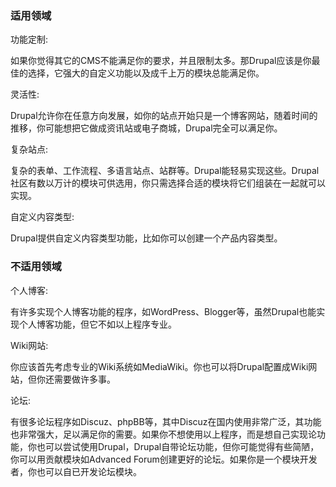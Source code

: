 ### 适用领域

功能定制:

如果你觉得其它的CMS不能满足你的要求，并且限制太多。那Drupal应该是你最佳的选择，它强大的自定义功能以及成千上万的模块总能满足你。

灵活性:

Drupal允许你在任意方向发展，如你的站点开始只是一个博客网站，随着时间的推移，你可能想把它做成资讯站或电子商城，Drupal完全可以满足你。

复杂站点:

复杂的表单、工作流程、多语言站点、站群等。Drupal能轻易实现这些。Drupal社区有数以万计的模块可供选用，你只需选择合适的模块将它们组装在一起就可以实现。

自定义内容类型:

Drupal提供自定义内容类型功能，比如你可以创建一个产品内容类型。

### 不适用领域

个人博客:

有许多实现个人博客功能的程序，如WordPress、Blogger等，虽然Drupal也能实现个人博客功能，但它不如以上程序专业。

Wiki网站:

你应该首先考虑专业的Wiki系统如MediaWiki。你也可以将Drupal配置成Wiki网站，但你还需要做许多事。

论坛:

有很多论坛程序如Discuz、phpBB等，其中Discuz在国内使用非常广泛，其功能也非常强大，足以满足你的需要。如果你不想使用以上程序，而是想自己实现论功能，你也可以尝试使用Drupal，Drupal自带论坛功能，但你可能觉得有些简陋，你可以用贡献模块如Advanced Forum创建更好的论坛。如果你是一个模块开发者，你也可以自已开发论坛模块。

